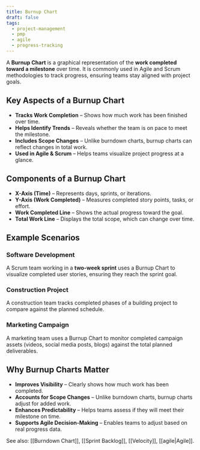 ```yaml
---
title: Burnup Chart
draft: false
tags:
  - project-management
  - pmp
  - agile
  - progress-tracking
---
```


A **Burnup Chart** is a graphical representation of the **work completed toward a milestone** over time. It is commonly used in Agile and Scrum methodologies to track progress, ensuring teams stay aligned with project goals.

## Key Aspects of a Burnup Chart
- **Tracks Work Completion** – Shows how much work has been finished over time.
- **Helps Identify Trends** – Reveals whether the team is on pace to meet the milestone.
- **Includes Scope Changes** – Unlike burndown charts, burnup charts can reflect changes in total work.
- **Used in Agile & Scrum** – Helps teams visualize project progress at a glance.

## Components of a Burnup Chart
- **X-Axis (Time)** – Represents days, sprints, or iterations.
- **Y-Axis (Work Completed)** – Measures completed story points, tasks, or effort.
- **Work Completed Line** – Shows the actual progress toward the goal.
- **Total Work Line** – Displays the total scope, which can change over time.

## Example Scenarios

### **Software Development**
A Scrum team working in a **two-week sprint** uses a Burnup Chart to visualize completed user stories, ensuring they reach the sprint goal.

### **Construction Project**
A construction team tracks completed phases of a building project to compare against the planned schedule.

### **Marketing Campaign**
A marketing team uses a Burnup Chart to monitor completed campaign assets (videos, social media posts, blogs) against the total planned deliverables.

## Why Burnup Charts Matter
- **Improves Visibility** – Clearly shows how much work has been completed.
- **Accounts for Scope Changes** – Unlike burndown charts, burnup charts adjust for added work.
- **Enhances Predictability** – Helps teams assess if they will meet their milestone on time.
- **Supports Agile Decision-Making** – Enables teams to adjust based on real progress data.

See also: [[Burndown Chart]], [[Sprint Backlog]], [[Velocity]], [[agile|Agile]].
